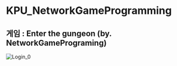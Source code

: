# KPU_NetworkGameProgramming

## 게임 : Enter the gungeon (by. NetworkGamePrograming)
![Login_0](https://user-images.githubusercontent.com/34495911/144363294-f7877bf4-4090-46c5-adc6-009354eb2472.png)
